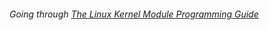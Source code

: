 ###### Going through [The Linux Kernel Module Programming Guide](https://github.com/sysprog21/lkmpg)
